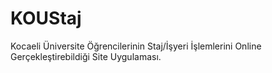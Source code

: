 # KOUStaj
Kocaeli Üniversite Öğrencilerinin Staj/İşyeri İşlemlerini Online Gerçekleştirebildiği Site Uygulaması.
